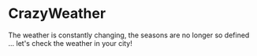 # CrazyWeather


The weather is constantly changing, the seasons are no longer so defined ... let's check the weather in your city!
